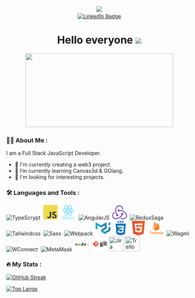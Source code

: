 <div id="header" align="center">
  <img src="https://media.giphy.com/media/SvFocn0wNMx0iv2rYz/giphy.gif" width="150"/>
</div>
<div id="header" align="center">
   <a href="https://www.linkedin.com/in/ihor-nikolaienko-2b0a1a1a5/" target=”_blank” >
    <img src="https://img.shields.io/badge/LinkedIn-blue?logo=linkedin&link=https%3A%2F%2Fwww.linkedin.com%2Fin%2Fihor-nikolaienko-2b0a1a1a5%2F" alt="LinkedIn Badge"/>
  </a>
</div>
 <h1 align="center">
  Hello everyone
  <img src="https://media.giphy.com/media/hvRJCLFzcasrR4ia7z/giphy.gif" width="30px"/>
</h1>

<div id="header" align="center">
  <img src="https://media.giphy.com/media/v1.Y2lkPTc5MGI3NjExa2drMWRmbnBjenViMnB0ODIyMmU5eGhlN29pMmNlODZscTI4M3V3dyZlcD12MV9pbnRlcm5hbF9naWZfYnlfaWQmY3Q9Zw/1GEATImIxEXVR79Dhk/giphy.gif" width="400" height="200"/>
</div>

### :man_technologist: About Me :

I am a Full Stack JavaScript Developer.

- 🔭 I'm currently creating a web3 project.
- 🌱 I’m currently learning Canvas3d & GOlang.
- 🤔 I'm looking for interesting projects.

### :hammer_and_wrench: Languages and Tools :

<div>
  <img src="https://cdn.jsdelivr.net/gh/devicons/devicon/icons/typescript/typescript-original.svg" title="TypeScrypt"  alt="TypeScrypt" width="40" height="40"/>&nbsp;
  <img src="https://github.com/devicons/devicon/blob/master/icons/javascript/javascript-original.svg" title="JavaScript" alt="JavaScript" width="40" height="40"/>&nbsp;
  <img src="https://github.com/devicons/devicon/blob/master/icons/react/react-original-wordmark.svg" title="React" alt="React" width="40" height="40"/>&nbsp;
   <img src="https://cdn.jsdelivr.net/gh/devicons/devicon/icons/angularjs/angularjs-original.svg" title="AngularJS" alt="AngularJS" width="40" height="40"/>&nbsp;
  <img src="https://github.com/devicons/devicon/blob/master/icons/redux/redux-original.svg" title="Redux" alt="Redux" width="40" height="40"/>&nbsp;
   <img src="https://user-images.githubusercontent.com/36799589/69492522-e6b41b80-0ec9-11ea-90d3-b37bacad7ca8.png" title="ReduxSaga" alt="ReduxSaga" width="60" height="40"/>&nbsp;
  <img src="https://cdn.jsdelivr.net/gh/devicons/devicon/icons/tailwindcss/tailwindcss-plain.svg" title="Tailwindcss" alt="Tailwindcss" width="40" height="40"/>&nbsp;
  <img src="https://cdn.jsdelivr.net/gh/devicons/devicon/icons/sass/sass-original.svg" title="Sass" alt="Sass" width="40" height="40"/>&nbsp;
  <img src="https://cdn.jsdelivr.net/gh/devicons/devicon/icons/webpack/webpack-original.svg" title="Webpack" alt="Webpack" width="40" height="40"/>&nbsp;
  <img src="https://github.com/devicons/devicon/blob/master/icons/materialui/materialui-original.svg" title="Material UI" alt="Material UI" width="40" height="40"/>&nbsp;
  <img src="https://github.com/devicons/devicon/blob/master/icons/css3/css3-plain-wordmark.svg"  title="CSS3" alt="CSS" width="40" height="40"/>&nbsp;
  <img src="https://github.com/devicons/devicon/blob/master/icons/html5/html5-original.svg" title="HTML5" alt="HTML" width="40" height="40"/>&nbsp;
  <img src="https://github.com/devicons/devicon/blob/master/icons/firebase/firebase-plain-wordmark.svg" title="Firebase" alt="Firebase" width="40" height="40"/>&nbsp;
  <img src="https://raw.githubusercontent.com/wagmi-dev/.github/main/content/logo-dark.svg"  title="Wagmi" alt="Wagmi" width="60" height="40"/>&nbsp;
   <img src="https://1000logos.net/wp-content/uploads/2022/05/WalletConnect-Logo.png"  title="WConect" alt="WConnect" width="40" height="40"/>&nbsp;
     <img src="https://upload.wikimedia.org/wikipedia/commons/thumb/3/36/MetaMask_Fox.svg/2048px-MetaMask_Fox.svg.png"  title="MetaMask" alt="MetaMask" width="40" height="40"/>&nbsp;
  <img src="https://github.com/devicons/devicon/blob/master/icons/nodejs/nodejs-original-wordmark.svg" title="NodeJS" alt="NodeJS" width="40" height="40"/>&nbsp;
  <img src="https://github.com/devicons/devicon/blob/master/icons/git/git-original-wordmark.svg" title="Git" **alt="Git" width="40" height="40"/>
  <img src="https://cdn.jsdelivr.net/gh/devicons/devicon/icons/jira/jira-original.svg" title="Jira" **alt="Jira" width="40" height="40"/>
  <img src="https://cdn.jsdelivr.net/gh/devicons/devicon/icons/trello/trello-plain-wordmark.svg" title="Trello" **alt="Trello" width="40" height="40"/>
</div>

### :fire: My Stats :

[![GitHub Streak](http://github-readme-streak-stats.herokuapp.com?user=Vergilius88&theme=dark&hide_border=true&border_radius=6)](https://git.io/streak-stats)

[![Top Langs](https://github-readme-stats.vercel.app/api/top-langs/?username=Vergilius88&layout=compact&theme=vision-friendly-dark)](https://github.com/anuraghazra/github-readme-stats)
